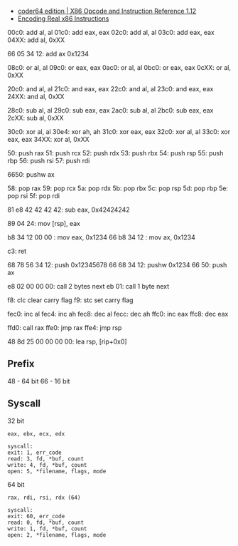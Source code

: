 - [coder64 edition | X86 Opcode and Instruction Reference 1.12](http://ref.x86asm.net/coder64.html)
- [Encoding Real x86 Instructions](http://www.c-jump.com/CIS77/CPU/x86/lecture.html#X77_0130_encoding_add_cl_al)

00c0: add al, al
01c0: add eax, eax
02c0: add al, al
03c0: add eax, eax
04XX: add al, 0xXX

66 05 34 12: add ax 0x1234

08c0: or al, al
09c0: or eax, eax
0ac0: or al, al
0bc0: or eax, eax
0cXX: or al, 0xXX

20c0: and al, al
21c0: and eax, eax
22c0: and al, al
23c0: and eax, eax
24XX: and al, 0xXX

28c0: sub al, al
29c0: sub eax, eax
2ac0: sub al, al
2bc0: sub eax, eax
2cXX: sub al, 0xXX

30c0: xor al, al
30e4: xor ah, ah
31c0: xor eax, eax
32c0: xor al, al
33c0: xor eax, eax
34XX: xor al, 0xXX

50: push rax
51: push rcx
52: push rdx
53: push rbx
54: push rsp
55: push rbp
56: push rsi
57: push rdi

6650: pushw ax

58: pop rax
59: pop rcx
5a: pop rdx
5b: pop rbx
5c: pop rsp
5d: pop rbp
5e: pop rsi
5f: pop rdi

81 e8 42 42 42 42: sub eax, 0x42424242

89 04 24: mov [rsp], eax

b8 34 12 00 00 : mov eax, 0x1234
66 b8 34 12 : mov ax, 0x1234

c3: ret

68 78 56 34 12: push 0x12345678
66 68 34 12: pushw 0x1234
66 50: push ax

e8 02 00 00 00: call 2 bytes next
eb 01: call 1 byte next

f8: clc  clear carry flag
f9: stc  set carry flag

fec0: inc al
fec4: inc ah
fec8: dec al
fecc: dec ah
ffc0: inc eax
ffc8: dec eax

ffd0: call rax
ffe0: jmp rax
ffe4: jmp rsp

48 8d 25 00 00 00 00: lea rsp, [rip+0x0]

## Prefix

48 - 64 bit
66 - 16 bit

## Syscall

32 bit
```
eax, ebx, ecx, edx

syscall:
exit: 1, err_code
read: 3, fd, *buf, count
write: 4, fd, *buf, count
open: 5, *filename, flags, mode
```

64 bit
```
rax, rdi, rsi, rdx (64)

syscall:
exit: 60, err_code
read: 0, fd, *buf, count
write: 1, fd, *buf, count
open: 2, *filename, flags, mode
```
